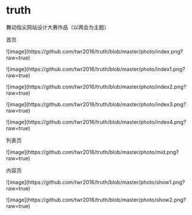 # truth
舞动指尖网站设计大赛作品（以两会为主题）
<p>首页</p>
<p>![image](https://github.com/twr2016/truth/blob/master/photo/index.png?raw=true)</p>
<p>![image](https://github.com/twr2016/truth/blob/master/photo/index1.png?raw=true)</p>
<p>![image](https://github.com/twr2016/truth/blob/master/photo/index2.png?raw=true)</p>
<p>![image](https://github.com/twr2016/truth/blob/master/photo/index3.png?raw=true)</p>
<p>![image](https://github.com/twr2016/truth/blob/master/photo/index4.png?raw=true)</p>
<p>列表页</p>
<p>![image](https://github.com/twr2016/truth/blob/master/photo/mid.png?raw=true)</p>
<p>内容页</p>
<p>![image](https://github.com/twr2016/truth/blob/master/photo/show1.png?raw=true)</p>
<p>![image](https://github.com/twr2016/truth/blob/master/photo/show2.png?raw=true)</p>
